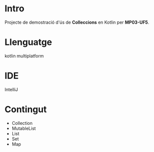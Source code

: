 # Intro
Projecte de demostració d'ús de **Colleccions** en Kotlin per **MP03-UF5**.

# Llenguatge
kotlin multiplatform

# IDE
IntelliJ

# Contingut
- Collection
- MutableList
- List
- Set
- Map
